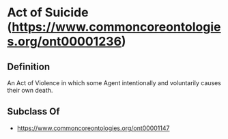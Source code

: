 # Act of Suicide (https://www.commoncoreontologies.org/ont00001236)

## Definition
An Act of Violence in which some Agent intentionally and voluntarily causes their own death.

## Subclass Of
- https://www.commoncoreontologies.org/ont00001147

